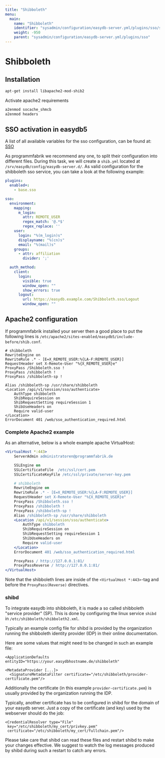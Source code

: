 ```yaml
---
title: "Shibboleth"
menu:
  main:
    name: "Shibboleth"
    identifier: "sysadmin/configuration/easydb-server.yml/plugins/sso/shibboleth"
    weight: -950
    parent: "sysadmin/configuration/easydb-server.yml/plugins/sso"
---
```


# Shibboleth

## Installation

```bash
apt-get install libapache2-mod-shib2
```

Activate apache2 requirements
```bash
a2enmod socache_shmcb
a2enmod headers
```

## SSO activation in easydb5

A list of all available variables for the sso configuration, can be found at: [SSO](../)

As programmfabrik we recommend any one, to split their configuration into different files. During this task, we will create a `shib.yml` located at `/srv/easydb/config/easydb-server.d/`. As valid configuration for the shibboleth sso service, you can take a look at the following example:

```yml
plugins:
  enabled+:
    - base.sso

sso:
  environment:
    mapping:
      m_login:
        attr: REMOTE_USER
        regex_match: '@.*$'
        regex_replace: ''
    user:
      login: "%(m_login)s"
      displayname: "%(cn)s"
      email: "%(mail)s"
    groups:
      - attr: affiliation
        divider: ';'

  auth_method:
    client:
      login:
        visible: true
        window_open: ""
        show_errors: true
      logout:
        url: https://easydb.example.com/Shibboleth.sso/Logout
        window_open: ""
```

## Apache2 configuration

If programmfabrik installed your server then a good place to put the following lines is `/etc/apache2/sites-enabled/easydb5/include-before/shib.conf`.

```apache2
# shibboleth
RewriteEngine on
RewriteRule .* - [E=X_REMOTE_USER:%{LA-F:REMOTE_USER}]
RequestHeader set X-Remote-User "%{X_REMOTE_USER}e"
ProxyPass /Shibboleth.sso !
ProxyPass /shibboleth !
ProxyPass /shibboleth-sp !

Alias /shibboleth-sp /usr/share/shibboleth
<Location /api/v1/session/sso/authenticate>
    AuthType shibboleth
    ShibRequireSession on
    ShibRequestSetting requireSession 1
    ShibUseHeaders on
    Require valid-user
</Location>
ErrorDocument 401 /web/sso_authentication_required.html
```

### Complete Apache2 example

As an alternative, below is a whole example apache VirtualHost:

```apache
<VirtualHost *:443>
    ServerAdmin administratoren@programmfabrik.de

    SSLEngine on
    SSLCertificateFile  /etc/ssl/cert.pem
    SSLCertificateKeyFile /etc/ssl/private/server-key.pem

    # shibboleth
    RewriteEngine on
    RewriteRule .* - [E=X_REMOTE_USER:%{LA-F:REMOTE_USER}]
    RequestHeader set X-Remote-User "%{X_REMOTE_USER}e"
    ProxyPass /Shibboleth.sso !
    ProxyPass /shibboleth !
    ProxyPass /shibboleth-sp !
    Alias /shibboleth-sp /usr/share/shibboleth
    <Location /api/v1/session/sso/authenticate>
        AuthType shibboleth
        ShibRequireSession on
        ShibRequestSetting requireSession 1
        ShibUseHeaders on
        Require valid-user
    </Location>
    ErrorDocument 401 /web/sso_authentication_required.html

    ProxyPass / http://127.0.0.1:81/
    ProxyPassReverse / http://127.0.0.1:81/
</VirtualHost>
```

Note that the shibboleth lines are inside of the `<VirtualHost *:443>`-tag and before the `ProxyPass(Reverse)` directives.

### shibd

To integrate easydb into shibboleth, it is made a so called shibboleth "service provider" (SP). This is done by configuring the linux service `shibd` in `/etc/shibboleth/shibboleth2.xml`.

Typically an example config file for shibd is provided by the organization running the shibboleth identity provider (IDP) in their online documentation.

Here are some values that might need to be changed in such an example file:

```
<ApplicationDefaults entityID="https://your.easydbhostname.de/shibboleth"
```

```
<MetadataProvider [...]>
  <SignatureMetadataFilter certificate="/etc/shibboleth/provider-certificate.pem"/>
```

Additionally the certificate (in this example `provider-certificate.pem`) is usually provided by the organization running the IDP.

Typically, another certificate has to be configured in shibd for the domain of your easydb server. Just a copy of the certificate (and key) used by the webserver should do the job:

```
<CredentialResolver type="File"
 key="/etc/shibboleth/my_cert/privkey.pem"
 certificate="/etc/shibboleth/my_cert/fullchain.pem"/>
```

Please take care that shibd can read these files and restart shibd to make your changes effective. We suggest to watch the log messages produced by shibd during such a restart to catch any errors.

